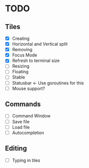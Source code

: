 # TODO
## Tiles
- [X] Creating
- [X] Horizontal and Vertical split
- [X] Removing 
- [X] Focus Mode
- [X] Refresh to terminal size
- [ ] Resizing 
- [ ] Floating
- [ ] Stable
- [ ] Statusbar <- Use goroutines for this
- [ ] Mouse support?

## Commands
- [ ] Command Window
- [ ] Save file
- [ ] Load file
- [ ] Autocompletion

## Editing
- [ ] Typing in tiles

